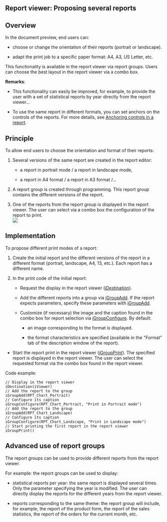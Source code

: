 
## Report viewer: Proposing several reports
			

<a name="NOTE1"></a>
<a name="NOTE1_1"></a>


## Overview
<a name="overview_ELTTEXTE000135"></a>
In the document preview, end users can: 

- choose or change the orientation of their reports (portrait or landscape). 

- adapt the print job to a specific paper format: A4, A3, US Letter, etc.




This functionality is available in the report viewer via report groups. Users can choose the best layout in the report viewer via a combo box. 

**Remarks**: 

- This functionality can easily be improved, for example, to provide the user with a set of statistical reports by year directly from the report viewer...

- To use the same report in different formats, you can set anchors on the controls of the reports. For more details, see [Anchoring controls in a report](../WDChamp/1013298.md). 




<a name="NOTE2"></a>
<a name="NOTE2_1"></a>


## Principle
<a name="principle_ELTTEXTE000159"></a>
To allow end users to choose the orientation and format of their reports: 

1. Several versions of the same report are created in the report editor: 

	- a report in portrait mode / a report in landscape mode, 

	- a report in A4 format / a report in A3 format /...




2. A report group is created through programming. This report group contains the different versions of the report. 

3. One of the reports from the report group is displayed in the report viewer. The user can select via a combo box the configuration of the report to print.  
![](https://doc.pcsoft.fr/en-US/images/image.awp?langid=3&name=Groupe_etat%20-%20HC%20N%B0001.gif)





<a name="NOTE3"></a>
<a name="NOTE3_1"></a>


## Implementation
<a name="implementation_ELTTEXTE000183"></a>
To propose different print modes of a report: 

1. Create the initial report and the different versions of the report in a different format (portrait, landscape, A4, 13, etc.). Each report has a different name. 

2. In the print code of the initial report: 

	- Request the display in the report viewer ([iDestination](../WDLang5/3046074.md)). 

	- Add the different reports into a group via [iGroupAdd](../WDLang5/1000020580.md). If the report expects parameters, specify these parameters with [iGroupAdd](../WDLang5/1000020580.md). 

	- Customize (if necessary) the image and the caption found in the combo box for report selection via [iGroupConfigure](../WDLang5/1000020581.md). By default: 

		- an image corresponding to the format is displayed. 

		- the format characteristics are specified (available in the "Format" tab of the description window of the report). 




- Start the report print in the report viewer ([iGroupPrint](../WDLang5/1000020582.md)). The specified report is displayed in the report viewer. The user can select the requested format via the combo box found in the report viewer. 




Code example: 


```wl
// Display in the report viewer
iDestination(iViewer)
// Add the report to the group
iGroupAdd(RPT_Chart_Portrait)
// Configure its caption
iGroupConfigure(RPT_Chart_Portrait, "Print in Portrait mode")
// Add the report to the group
iGroupAdd(RPT_Chart_Landscape)
// Configure its caption
iGroupConfigure(RPT_Chart_Landscape, "Print in Landscape mode")
// Start printing the first report in the report viewer
iGroupPrint()
```


<a name="NOTE4"></a>
<a name="NOTE4_1"></a>


## Advanced use of report groups
<a name="advanced_use_report_groups_ELTTEXTE000207"></a>
The report groups can be used to provide different reports from the report viewer. 

For example: the report groups can be used to display: 

- statistical reports per year: the same report is displayed several times. Only the parameter specifying the year is modified. The user can directly display the reports for the different years from the report viewer. 

- reports corresponding to the same theme: the report group will include, for example, the report of the product form, the report of the sales statistics, the report of the orders for the current month, etc.





